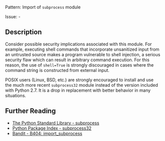 Pattern: Import of `subprocess` module

Issue: -

## Description

Consider possible security implications associated with this module. For example, executing shell commands that incorporate unsanitized input from an untrusted source makes a program vulnerable to shell injection, a serious security flaw which can result in arbitrary command execution. For this reason, the use of `shell=True` is strongly discouraged in cases where the command string is constructed from external input.

POSIX users (Linux, BSD, etc.) are strongly encouraged to install and use the much more recent `subprocess32` module instead of the version included with Python 2.7. It is a drop in replacement with better behavior in many situations.

## Further Reading

* [The Python Standard Library - subprocess](https://docs.python.org/2/library/subprocess.html)
* [Python Package Index - subprocess32](https://pypi.python.org/pypi/subprocess32/)
* [Bandit - B404: import_subprocess](https://bandit.readthedocs.io/en/1.7.4/blacklists/blacklist_imports.html#b404-import-subprocess)
